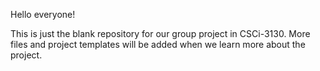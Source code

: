 Hello everyone!

This is just the blank repository for our group project in CSCi-3130.
More files and project templates will be added when we learn more about the project.